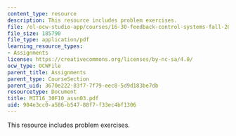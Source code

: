 ```yaml
---
content_type: resource
description: This resource includes problem exercises.
file: /ol-ocw-studio-app/courses/16-30-feedback-control-systems-fall-2010/904e3cc0a586b54788f7f33ec4bf1306_MIT16_30F10_assn03.pdf
file_size: 185790
file_type: application/pdf
learning_resource_types:
- Assignments
license: https://creativecommons.org/licenses/by-nc-sa/4.0/
ocw_type: OCWFile
parent_title: Assignments
parent_type: CourseSection
parent_uid: 3670e222-83f7-7f79-eec8-5d9d183be7db
resourcetype: Document
title: MIT16_30F10_assn03.pdf
uid: 904e3cc0-a586-b547-88f7-f33ec4bf1306
---
```

This resource includes problem exercises.